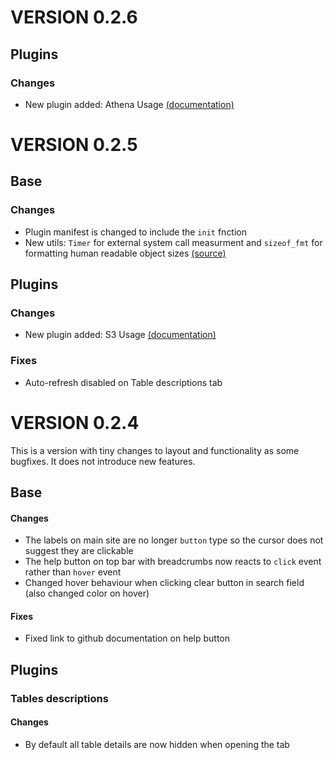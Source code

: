 # VERSION 0.2.6

## Plugins

### Changes
* New plugin added: Athena Usage [(documentation)](dashboard/plugins/athena_usage/README.md)

# VERSION 0.2.5

## Base

### Changes

* Plugin manifest is changed to include the `init` fnction
* New utils: `Timer` for external system call measurment and `sizeof_fmt` for formatting human readable object sizes [(source)](https://stackoverflow.com/a/1094933/7098262)

## Plugins

### Changes
* New plugin added: S3 Usage [(documentation)](dashboard/plugins/s3_usage/README.md)

### Fixes
* Auto-refresh disabled on Table descriptions tab

# VERSION 0.2.4

This is a version with tiny changes to layout and functionality as some bugfixes. It does not introduce new features.

## Base

#### Changes

* The labels on main site are no longer `button` type so the cursor does not suggest they are clickable
* The help button on top bar with breadcrumbs now reacts to `click` event rather than `hover` event
* Changed hover behaviour when clicking clear button in search field (also changed color on hover)

#### Fixes

* Fixed link to github documentation on help button

## Plugins

### Tables descriptions

#### Changes

* By default all table details are now hidden when opening the tab
